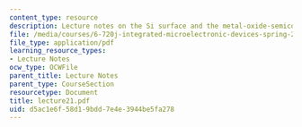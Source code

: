 ```yaml
---
content_type: resource
description: Lecture notes on the Si surface and the metal-oxide-semiconductor structure.
file: /media/courses/6-720j-integrated-microelectronic-devices-spring-2007/d5ac1e6f58d19bdd7e4e3944be5fa278_lecture21.pdf
file_type: application/pdf
learning_resource_types:
- Lecture Notes
ocw_type: OCWFile
parent_title: Lecture Notes
parent_type: CourseSection
resourcetype: Document
title: lecture21.pdf
uid: d5ac1e6f-58d1-9bdd-7e4e-3944be5fa278
---
```

